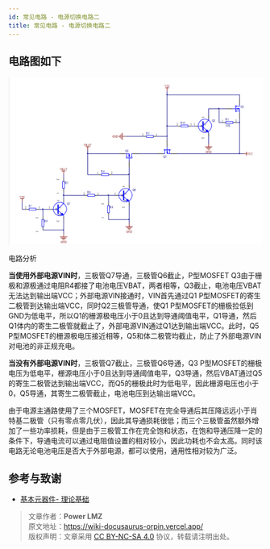 ```yaml
---
id: 常见电路 - 电源切换电路二
title: 常见电路 - 电源切换电路二
---
```


## 电路图如下

![](https://github.com/powerLMZ/picture/blob/master/%E8%87%AA%E5%8A%A8%E5%88%87%E6%8D%A2%E7%94%B5%E6%BA%90%E7%94%B5%E8%B7%AF.jpg?raw=true)

电路分析

**当使用外部电源VIN时**，三极管Q7导通，三极管Q6截止，P型MOSFET Q3由于栅极和源极通过电阻R4都接了电池电压VBAT，两者相等，Q3截止，电池电压VBAT无法达到输出端VCC；外部电源VIN接通时，VIN首先通过Q1 P型MOSFET的寄生二极管到达输出端VCC，同时Q2三极管导通，使Q1 P型MOSFET的栅极拉低到GND为低电平，所以Q1的栅源极电压小于0且达到导通阈值电平，Q1导通，然后Q1体内的寄生二极管就截止了，外部电源VIN通过Q1达到输出端VCC。此时，Q5 P型MOSFET的栅源极电压接近相等，Q5和体二极管均截止，防止了外部电源VIN对电池的非正规充电。

**当没有外部电源VIN时**，三极管Q7截止，三极管Q6导通，Q3 P型MOSFET的栅极电压为低电平，栅源电压小于0且达到导通阈值电平，Q3导通，然后VBAT通过Q5的寄生二极管达到输出端VCC，而Q5的栅极此时为低电平，因此栅源电压也小于0，Q5导通，其寄生二极管截止，电池电压到达输出端VCC。

由于电源主通路使用了三个MOSFET，MOSFET在完全导通后其压降远远小于肖特基二极管（只有零点零几伏），因此其导通损耗很低；而三个三极管虽然额外增加了一些功率损耗，但是由于三极管工作在完全饱和状态，在饱和导通压降一定的条件下，导通电流可以通过电阻值设置的相对较小，因此功耗也不会太高。同时该电路无论电池电压是否大于外部电源，都可以使用，通用性相对较为广泛。


## 参考与致谢

- [基本元器件- 理论基础](https://wiki-power.com)

> 文章作者：**Power LMZ**  
> 原文地址：https://wiki-docusaurus-orpin.vercel.app/  
> 版权声明：文章采用 [CC BY-NC-SA 4.0](https://creativecommons.org/licenses/by/4.0/deed.zh) 协议，转载请注明出处。
